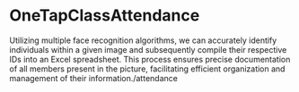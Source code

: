 # OneTapClassAttendance
Utilizing multiple face recognition algorithms, we can accurately identify individuals within a given image and subsequently compile their respective IDs into an Excel spreadsheet. This process ensures precise documentation of all members present in the picture, facilitating efficient organization and management of their information./attendance

